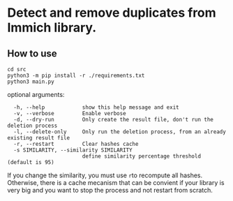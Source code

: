 # Detect and remove duplicates from Immich library.

## How to use
```
cd src
python3 -m pip install -r ./requirements.txt
python3 main.py
```

optional arguments:
```
  -h, --help            show this help message and exit
  -v, --verbose         Enable verbose
  -d, --dry-run         Only create the result file, don't run the deletion process
  -l, --delete-only     Only run the deletion process, from an already existing result file
  -r, --restart         Clear hashes cache
  -s SIMILARITY, --similarity SIMILARITY
                        define similarity percentage threshold (default is 95)
```

If you change the similarity, you must use `r`to recompute all hashes. Otherwise, there is a cache mecanism that can be convient if your library is very big and you want to stop the process and not restart from scratch.